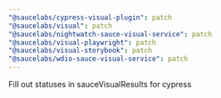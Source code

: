 ```yaml
---
"@saucelabs/cypress-visual-plugin": patch
"@saucelabs/visual": patch
"@saucelabs/nightwatch-sauce-visual-service": patch
"@saucelabs/visual-playwright": patch
"@saucelabs/visual-storybook": patch
"@saucelabs/wdio-sauce-visual-service": patch
---
```


Fill out statuses in sauceVisualResults for cypress
